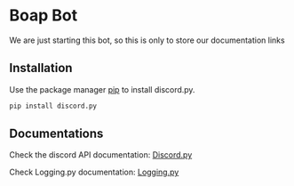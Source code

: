 # Boap Bot

We are just starting this bot, so this is  only to store our  documentation links

## Installation

Use the package manager [pip](https://pip.pypa.io/en/stable/) to install discord.py.

```bash
pip install discord.py
```

## Documentations

Check the discord API documentation: [Discord.py](https://discordpy.readthedocs.io/en/stable/intro.html)

Check Logging.py documentation: [Logging.py](https://docs.python.org/pt-br/3/howto/logging.html)
